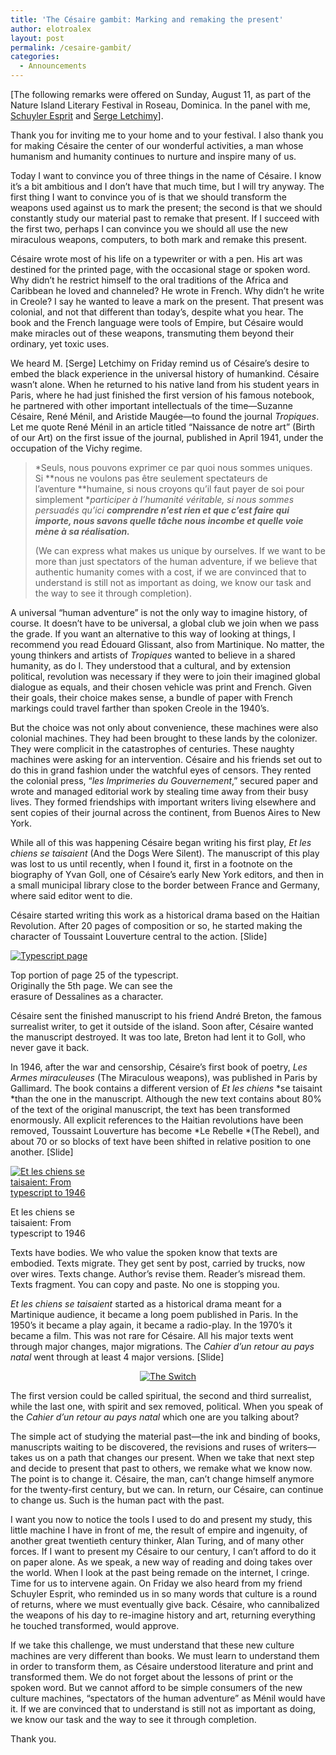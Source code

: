 ```yaml
---
title: 'The Césaire gambit: Marking and remaking the present'
author: elotroalex
layout: post
permalink: /cesaire-gambit/
categories:
  - Announcements
---
```

[The following remarks were offered on Sunday, August 11, as part of the Nature Island Literary Festival in Roseau, Dominica. In the panel with me, <a href="http://schuyleresprit.com/" target="_blank">Schuyler Esprit</a> and <a href="http://www.serge-letchimy.fr/" target="_blank">Serge Letchimy</a>].

Thank you for inviting me to your home and to your festival. I also thank you for making Césaire the center of our wonderful activities, a man whose humanism and humanity continues to nurture and inspire many of us.

Today I want to convince you of three things in the name of Césaire. I know it&#8217;s a bit ambitious and I don&#8217;t have that much time, but I will try anyway. The first thing I want to convince you of is that we should transform the weapons used against us to mark the present; the second is that we should constantly study our material past to remake that present. If I succeed with the first two, perhaps I can convince you we should all use the new miraculous weapons, computers, to both mark and remake this present.

Césaire wrote most of his life on a typewriter or with a pen. His art was destined for the printed page, with the occasional stage or spoken word. Why didn&#8217;t he restrict himself to the oral traditions of the Africa and Caribbean he loved and channeled? He wrote in French. Why didn&#8217;t he write in Creole? I say he wanted to leave a mark on the present. That present was colonial, and not that different than today&#8217;s, despite what you hear. The book and the French language were tools of Empire, but Césaire would make miracles out of these weapons, transmuting them beyond their ordinary, yet toxic uses.

We heard M. [Serge] Letchimy on Friday remind us of Césaire&#8217;s desire to embed the black experience in the universal history of humankind. Césaire wasn&#8217;t alone. When he returned to his native land from his student years in Paris, where he had just finished the first version of his famous notebook, he partnered with other important intellectuals of the time—Suzanne Césaire, René Ménil, and Aristide Maugée—to found the journal *Tropiques*. Let me quote René Ménil in an article titled “Naissance de notre art” (Birth of our Art) on the first issue of the journal, published in April 1941, under the occupation of the Vichy regime.

> *Seuls, nous pouvons exprimer ce par quoi nous sommes uniques. Si **nous ne voulons pas être seulement spectateurs de l&#8217;aventure **humaine, si nous croyons qu&#8217;il faut payer de soi pour simplement **participer à l&#8217;humanité véritable, si nous sommes persuadés qu&#8217;ici **comprendre n&#8217;est rien et que c&#8217;est faire qui importe, nous savons **quelle tâche nous incombe et quelle voie mène à sa réalisation**.***
> 
> (We can express what makes us unique by ourselves. If we want to be more than just spectators of the human adventure, if we believe that authentic humanity comes with a cost, if we are convinced that to understand is still not as important as doing, we know our task and the way to see it through completion).

A universal &#8220;human adventure&#8221; is not the only way to imagine history, of course. It doesn&#8217;t have to be universal, a global club we join when we pass the grade. If you want an alternative to this way of looking at things, I recommend you read Édouard Glissant, also from Martinique. No matter, the young thinkers and artists of *Tropiques* wanted to believe in a shared humanity, as do I. They understood that a cultural, and by extension political, revolution was necessary if they were to join their imagined global dialogue as equals, and their chosen vehicle was print and French. Given their goals, their choice makes sense, a bundle of paper with French markings could travel farther than spoken Creole in the 1940&#8217;s.

But the choice was not only about convenience, these machines were also colonial machines. They had been brought to these lands by the colonizer. They were complicit in the catastrophes of centuries. These naughty machines were asking for an intervention. Césaire and his friends set out to do this in grand fashion under the watchful eyes of censors. They rented the colonial press, &#8220;*les Imprimeries du Gouvernement*,” secured paper and wrote and managed editorial work by stealing time away from their busy lives. They formed friendships with important writers living elsewhere and sent copies of their journal across the continent, from Buenos Aires to New York.

While all of this was happening Césaire began writing his first play, *Et les chiens se taisaient* (And the Dogs Were Silent). The manuscript of this play was lost to us until recently, when I found it, first in a footnote on the biography of Yvan Goll, one of Césaire&#8217;s early New York editors, and then in a small municipal library close to the border between France and Germany, where said editor went to die.

Césaire started writing this work as a historical drama based on the Haitian Revolution. After 20 pages of composition or so, he started making the character of Toussaint Louverture central to the action. [Slide]

<div id="attachment_1267" style="width: 310px" class="wp-caption aligncenter">
  <a href="http://i2.wp.com/elotroalex.webfactional.com/wp-content/uploads/2013/08/Screen-Shot-2013-08-11-at-2.02.56-AM.png"><img class="size-medium wp-image-1267" alt="Typescript page" src="http://i1.wp.com/elotroalex.webfactional.com/wp-content/uploads/2013/08/Screen-Shot-2013-08-11-at-2.02.56-AM-300x161.png?fit=300%2C161" srcset="http://i1.wp.com/elotroalex.webfactional.com/wp-content/uploads/2013/08/Screen-Shot-2013-08-11-at-2.02.56-AM-300x161.png?fit=300%2C161 300w, http://elotroalex.webfactional.com/wp-content/uploads/2013/08/Screen-Shot-2013-08-11-at-2.02.56-AM.png 900w" sizes="(max-width: 300px) 100vw, 300px" data-recalc-dims="1" /></a>
  
  <p class="wp-caption-text">
    Top portion of page 25 of the typescript. Originally the 5th page. We can see the erasure of Dessalines as a character.
  </p>
</div>

Césaire sent the finished manuscript to his friend André Breton, the famous surrealist writer, to get it outside of the island. Soon after, Césaire wanted the manuscript destroyed. It was too late, Breton had lent it to Goll, who never gave it back.

In 1946, after the war and censorship, Césaire&#8217;s first book of poetry, *Les Armes miraculeuses* (The Miraculous weapons), was published in Paris by Gallimard. The book contains a different version of *Et les chiens* *se taisaint *than the one in the manuscript. Although the new text contains about 80% of the text of the original manuscript, the text has been transformed enormously. All explicit references to the Haitian revolutions have been removed, Toussaint Louverture has become *Le Rebelle *(The Rebel), and about 70 or so blocks of text have been shifted in relative position to one another. [Slide]

<div id="attachment_1269" style="width: 135px" class="wp-caption aligncenter">
  <a href="http://i1.wp.com/elotroalex.webfactional.com/wp-content/uploads/2013/08/Moves_Ur-46.jpg"><img class="size-medium wp-image-1269" alt="Et les chiens se taisaient: From typescript to 1946" src="http://i1.wp.com/elotroalex.webfactional.com/wp-content/uploads/2013/08/Moves_Ur-46-125x300.jpg?fit=125%2C300" data-recalc-dims="1" /></a>
  
  <p class="wp-caption-text">
    Et les chiens se taisaient: From typescript to 1946
  </p>
</div>

Texts have bodies. We who value the spoken know that texts are embodied. Texts migrate. They get sent by post, carried by trucks, now over wires. Texts change. Author&#8217;s revise them. Reader&#8217;s misread them. Texts fragment. You can copy and paste. No one is stopping you.

*Et les chiens se taisaient* started as a historical drama meant for a Martinique audience, it became a long poem published in Paris. In the 1950&#8217;s it became a play again, it became a radio-play. In the 1970&#8217;s it became a film. This was not rare for Césaire. All his major texts went through major changes, major migrations. The *Cahier d&#8217;un retour au pays natal* went through at least 4 major versions. [Slide]

<p style="text-align: center;">
  <a href="http://i2.wp.com/elotroalex.webfactional.com/wp-content/uploads/2010/08/cahier_switch.jpg"><img class="aligncenter" alt="The Switch" src="http://i2.wp.com/elotroalex.webfactional.com/wp-content/uploads/2010/08/cahier_switch.jpg?resize=244%2C300" data-recalc-dims="1" /></a>
</p>

The first version could be called spiritual, the second and third surrealist, while the last one, with spirit and sex removed, political. When you speak of the *Cahier d&#8217;un retour au pays natal* which one are you talking about?

The simple act of studying the material past—the ink and binding of books, manuscripts waiting to be discovered, the revisions and ruses of writers—takes us on a path that changes our present. When we take that next step and decide to present that past to others, we remake what we know now. The point is to change it. Césaire, the man, can&#8217;t change himself anymore for the twenty-first century, but we can. In return, our Césaire, can continue to change us. Such is the human pact with the past.

I want you now to notice the tools I used to do and present my study, this little machine I have in front of me, the result of empire and ingenuity, of another great twentieth century thinker, Alan Turing, and of many other forces. If I want to present my Césaire to our century, I can&#8217;t afford to do it on paper alone. As we speak, a new way of reading and doing takes over the world. When I look at the past being remade on the internet, I cringe. Time for us to intervene again. On Friday we also heard from my friend Schuyler Esprit, who reminded us in so many words that culture is a round of returns, where we must eventually give back. Césaire, who cannibalized the weapons of his day to re-imagine history and art, returning everything he touched transformed, would approve.

If we take this challenge, we must understand that these new culture machines are very different than books. We must learn to understand them in order to transform them, as Césaire understood literature and print and transformed them. We do not forget about the lessons of print or the spoken word. But we cannot afford to be simple consumers of the new culture machines, &#8220;spectators of the human adventure&#8221; as Ménil would have it. If we are convinced that to understand is still not as important as doing, we know our task and the way to see it through completion.

Thank you.